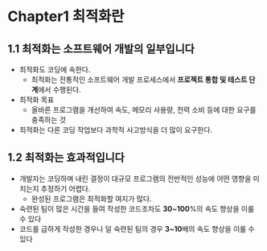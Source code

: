 # Chapter1 최적화란

## 1.1 최적화는 소프트웨어 개발의 일부입니다
- 최적화도 코딩에 속한다.
  - 최적화는 전통적인 소프트웨어 개발 프로세스에서 **프로젝트 통합 및 테스트 단계**에서 수행된다.
- 최적화 목표
  - 올바른 프로그램을 개선하여 속도, 메모리 사용량, 전력 소비 등에 대한 요구를 충족하는 것
- 최적화는 다른 코딩 작업보다 과학적 사고방식을 더 많이 요구한다.

## 1.2 최적화는 효과적입니다
- 개발자는 코딩하며 내린 결정이 대규모 프로그램의 전반적인 성능에 어떤 영향을 미치는지 추정하기 어렵다.
  - 완성된 프로그램은 최적화할 여지가 많다.
- 숙련된 팀이 많은 시간을 들여 작성한 코드조차도 **30~100**%의 속도 향상을 이룰 수 있다
- 코드를 급하게 작성한 경우나 덜 숙련된 팀의 경우 **3~10**배의 속도 향상을 이룰 수 있다